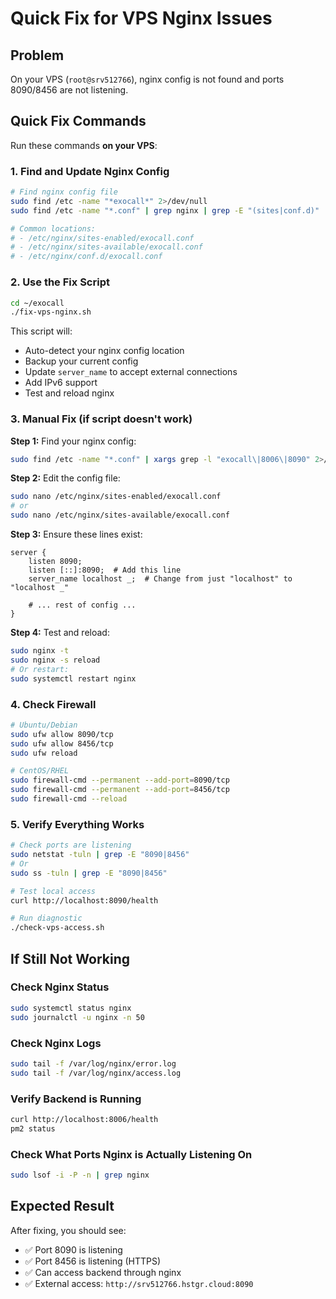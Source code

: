 # Quick Fix for VPS Nginx Issues

## Problem

On your VPS (`root@srv512766`), nginx config is not found and ports 8090/8456 are not listening.

## Quick Fix Commands

Run these commands **on your VPS**:

### 1. Find and Update Nginx Config

```bash
# Find nginx config file
sudo find /etc -name "*exocall*" 2>/dev/null
sudo find /etc -name "*.conf" | grep nginx | grep -E "(sites|conf.d)"

# Common locations:
# - /etc/nginx/sites-enabled/exocall.conf
# - /etc/nginx/sites-available/exocall.conf
# - /etc/nginx/conf.d/exocall.conf
```

### 2. Use the Fix Script

```bash
cd ~/exocall
./fix-vps-nginx.sh
```

This script will:

- Auto-detect your nginx config location
- Backup your current config
- Update `server_name` to accept external connections
- Add IPv6 support
- Test and reload nginx

### 3. Manual Fix (if script doesn't work)

**Step 1:** Find your nginx config:

```bash
sudo find /etc -name "*.conf" | xargs grep -l "exocall\|8006\|8090" 2>/dev/null
```

**Step 2:** Edit the config file:

```bash
sudo nano /etc/nginx/sites-enabled/exocall.conf
# or
sudo nano /etc/nginx/sites-available/exocall.conf
```

**Step 3:** Ensure these lines exist:

```nginx
server {
    listen 8090;
    listen [::]:8090;  # Add this line
    server_name localhost _;  # Change from just "localhost" to "localhost _"

    # ... rest of config ...
}
```

**Step 4:** Test and reload:

```bash
sudo nginx -t
sudo nginx -s reload
# Or restart:
sudo systemctl restart nginx
```

### 4. Check Firewall

```bash
# Ubuntu/Debian
sudo ufw allow 8090/tcp
sudo ufw allow 8456/tcp
sudo ufw reload

# CentOS/RHEL
sudo firewall-cmd --permanent --add-port=8090/tcp
sudo firewall-cmd --permanent --add-port=8456/tcp
sudo firewall-cmd --reload
```

### 5. Verify Everything Works

```bash
# Check ports are listening
sudo netstat -tuln | grep -E "8090|8456"
# Or
sudo ss -tuln | grep -E "8090|8456"

# Test local access
curl http://localhost:8090/health

# Run diagnostic
./check-vps-access.sh
```

## If Still Not Working

### Check Nginx Status

```bash
sudo systemctl status nginx
sudo journalctl -u nginx -n 50
```

### Check Nginx Logs

```bash
sudo tail -f /var/log/nginx/error.log
sudo tail -f /var/log/nginx/access.log
```

### Verify Backend is Running

```bash
curl http://localhost:8006/health
pm2 status
```

### Check What Ports Nginx is Actually Listening On

```bash
sudo lsof -i -P -n | grep nginx
```

## Expected Result

After fixing, you should see:

- ✅ Port 8090 is listening
- ✅ Port 8456 is listening (HTTPS)
- ✅ Can access backend through nginx
- ✅ External access: `http://srv512766.hstgr.cloud:8090`
